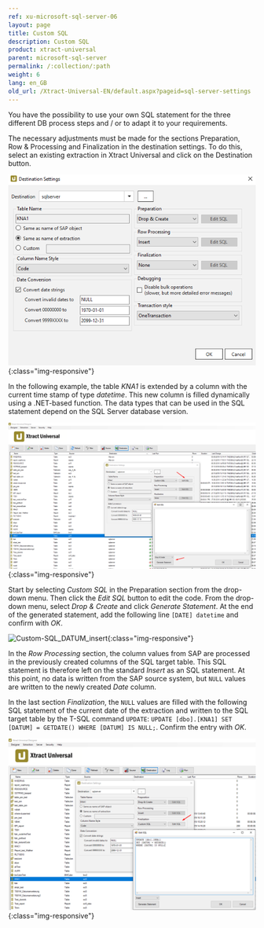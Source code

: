 ```yaml
---
ref: xu-microsoft-sql-server-06
layout: page
title: Custom SQL
description: Custom SQL
product: xtract-universal
parent: microsoft-sql-server
permalink: /:collection/:path
weight: 6
lang: en_GB
old_url: /Xtract-Universal-EN/default.aspx?pageid=sql-server-settings
---
```


You have the possibility to use your own SQL statement for the three different DB process steps and / or to adapt it to your requirements.

The necessary adjustments must be made for the sections Preparation, Row & Processing and Finalization in the destination settings. 
To do this, select an existing extraction in Xtract Universal and click on the Destination button.

![Destination-Settings](/img/content/destination_settings.png){:class="img-responsive"}

In the following example, the table *KNA1* is extended by a column with the current time stamp of type *datetime*. 
This new column is filled dynamically using a .NET-based function. 
The data types that can be used in the SQL statement depend on the SQL Server database version.

![Custom-SQL_Prep](/img/content/custom_sql_generate_statement.png){:class="img-responsive"}

Start by selecting *Custom SQL* in the Preparation section from the drop-down menu. Then click the *Edit SQL* button to edit the code.
From the drop-down menu, select *Drop & Create* and click *Generate Statement*. At the end of the generated statement, add the following line `[DATE] datetime` and confirm with *OK*.

![Custom-SQL_DATUM_insert](/img/content/custom_sql_column_datum_einfügen.png){:class="img-responsive"}

In the *Row Processing* section, the column values from SAP are processed in the previously created columns of the SQL target table. This SQL statement is therefore left on the standard *Insert* as an SQL statement. At this point, no data is written from the SAP source system, but `NULL` values are written to the newly created *Date* column.

In the last section *Finalization*, the `NULL` values are filled with the following SQL statement of the current date of the extraction and written to the SQL target table by the T-SQL command `UPDATE`: `UPDATE [dbo].[KNA1] SET [DATUM] = GETDATE() WHERE [DATUM] IS NULL;`. Confirm the entry with *OK*.

![Custom-SQL_Final](/img/content/custom_sql_finalization_statement.png){:class="img-responsive"}